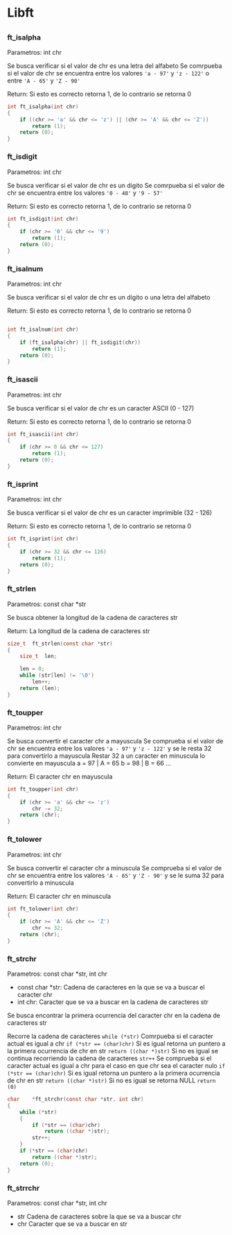 # Libft

## 

### ft_isalpha

Parametros: int chr 

Se busca verificar si el valor de chr es una letra del alfabeto
Se comrpueba si el valor de chr se encuentra entre los valores `'a - 97'` y `'z - 122'` o entre `'A - 65'` y `'Z - 90'` 

Return: Si esto es correcto retorna 1, de lo contrario se retorna 0

```c
int	ft_isalpha(int chr)
{
	if ((chr >= 'a' && chr <= 'z') || (chr >= 'A' && chr <= 'Z'))
		return (1);
	return (0);
}
```

### ft_isdigit

Parametros: int chr

Se busca verificar si el valor de chr es un digito
Se comrpueba si el valor de chr se encuentra entre los valores `'0 - 48'` y `'9 - 57'`

Return: Si esto es correcto retorna 1, de lo contrario se retorna 0

```c
int	ft_isdigit(int chr)
{
	if (chr >= '0' && chr <= '9')
		return (1);
	return (0);
}
```

### ft_isalnum

Parametros: int chr

Se busca verificar si el valor de chr es un digito o una letra del alfabeto

Return: Si esto es correcto retorna 1, de lo contrario se retorna 0

```c

int	ft_isalnum(int chr)
{
	if (ft_isalpha(chr) || ft_isdigit(chr))
		return (1);
	return (0);
}
```

### ft_isascii

Parametros: int chr

Se busca verificar si el valor de chr es un caracter ASCII (0 - 127)

Return: Si esto es correcto retorna 1, de lo contrario se retorna 0

```c
int	ft_isascii(int chr)
{
	if (chr >= 0 && chr <= 127)
		return (1);
	return (0);
}
```

### ft_isprint

Parametros: int chr

Se busca verificar si el valor de chr es un caracter imprimible (32 - 126)

Return: Si esto es correcto retorna 1, de lo contrario se retorna 0

```c
int	ft_isprint(int chr)
{
	if (chr >= 32 && chr <= 126)
		return (1);
	return (0);
}
```

### ft_strlen

Parametros: const char *str

Se busca obtener la longitud de la cadena de caracteres str

Return: La longitud de la cadena de caracteres str

```c
size_t	ft_strlen(const char *str)
{
	size_t	len;

	len = 0;
	while (str[len] != '\0')
		len++;
	return (len);
}
```

### ft_toupper

Parametros: int chr

Se busca convertir el caracter chr a mayuscula
Se comprueba si el valor de chr se encuentra entre los valores `'a - 97'` y `'z - 122'` y se le resta 32 para convertirlo a mayuscula
Restar 32 a un caracter en minuscula lo convierte en mayuscula
a = 97 | A = 65
b = 98 | B = 66
...

Return: El caracter chr en mayuscula

```c
int	ft_toupper(int chr)
{
	if (chr >= 'a' && chr <= 'z')
		chr -= 32;
	return (chr);
}
```

### ft_tolower

Parametros: int chr

Se busca convertir el caracter chr a minuscula
Se comprueba si el valor de chr se encuentra entre los valores `'A - 65'` y `'Z - 90'` y se le suma 32 para convertirlo a minuscula

Return: El caracter chr en minuscula

```c
int	ft_tolower(int chr)
{
	if (chr >= 'A' && chr <= 'Z')
		chr += 32;
	return (chr);
}
```

### ft_strchr

Parametros: const char *str, int chr
- const char *str: Cadena de caracteres en la que se va a buscar el caracter chr
- int chr: Caracter que se va a buscar en la cadena de caracteres str

Se busca encontrar la primera ocurrencia del caracter chr en la cadena de caracteres str

Recorre la cadena de caracteres
`while (*str)`
Comrpueba si el caracter actual es igual a chr
`if (*str == (char)chr)`
Si es igual retorna un puntero a la primera ocurrencia de chr en str
`return ((char *)str)`
Si no es igual se continua recorriendo la cadena de caracteres
`str++`
Se comprueba si el caracter actual es igual a chr para el caso en que chr sea el caracter nulo
`if (*str == (char)chr)`
Si es igual retorna un puntero a la primera ocurrencia de chr en str
`return ((char *)str)`
Si no es igual se retorna NULL
`return (0)`

```c
char	*ft_strchr(const char *str, int chr)
{
	while (*str)
	{
		if (*str == (char)chr)
			return ((char *)str);
		str++;
	}
	if (*str == (char)chr)
		return ((char *)str);
	return (0);
}
```

### ft_strrchr

Parametros: const char *str, int chr

- str Cadena de caracteres sobre la que se va a buscar chr
- chr Caracter que se va a buscar en str


